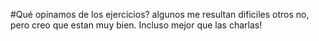#Qué opinamos de los ejercicios?
algunos me resultan dificiles otros no, pero creo que estan muy bien.
Incluso mejor que las charlas!

